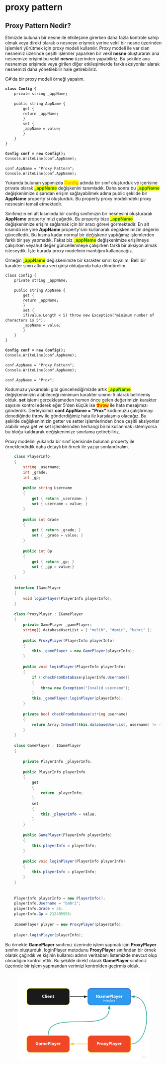 # proxy pattern

## Proxy Pattern Nedir?

Elimizde bulunan bir nesne ile etkileşime girerken daha fazla kontrole sahip olmak veya direkt olarak o nesneye erişmek yerine vekil bir nesne üzerinden işlemleri yürütmek için proxy modeli kullanılır. Proxy modeli ile var olan nesnemiz üzerinde çeşitli işlemler yaparken bir vekil **nesne** oluşturarak ana nesnemize erişimi bu vekil **nesne** üzerinden yapabiliriz. Bu şekilde ana nesnemize erişimde veya girilen diğer etkileşimlerde farklı aksiyonlar alarak nesnemizi daha yönetilebilir hale getirebiliriz.&#x20;

C#'da bir proxy modeli örneği yapalım.

<pre class="language-csharp"><code class="lang-csharp"><strong>class Config {
</strong>    private string _appName;
    
    public string AppName {
        get {
        return _appName;
        }
        set {
        _appName = value;
        }
    }
}

<strong>Config conf = new Config();
</strong>Console.WriteLine(conf.AppName);

conf.AppName = "Proxy Pattern";
Console.WriteLine(conf.AppName);</code></pre>

Yukarıda bulunan yapımızda <mark style="color:orange;">**Config**</mark> adında bir sınıf oluşturduk ve içerisine private olarak <mark style="color:green;">**\_appName**</mark> değişkenini tanımladık. Daha sonra bu <mark style="color:green;">**\_appName**</mark> değişkenimize dışarıdan erişim sağlayabilmek adına public şekilde bir **AppName** property'si oluşturduk. Bu property proxy modelindeki proxy nesnesini temsil etmektedir.&#x20;

Sınıfımızın en alt kısmında bir config sınıfımızın bir nesnesini oluşturarak **AppName** property'mizi çağırdık. Bu property bize <mark style="color:green;">**\_appName**</mark> değişkenimize erişim sağlamak için bir aracı görevi görmektedir. En alt kısımda ise yine **AppName** property'sini kullanarak değişkenimizin değerini güncelledik. Bu kısma kadar normal bir değişkene yaptığımız işlemlerden farklı bir şey yapmadık. Fakat biz <mark style="color:green;">**\_appName**</mark> değişkenimize erişilmeye çalışırken veyahut değer güncellenmeye çalışırken farklı bir aksiyon almak isteseydik. İşte burada proxy modelinin mantığını kullanacağız.

Örneğin <mark style="color:green;">**\_appName**</mark> değişkenimize bir karakter sınırı koyalım. Belli bir karakter sınırı altında veri girişi olduğunda hata döndürelim.&#x20;

<pre class="language-csharp"><code class="lang-csharp">class Config {
    private string _appName;
    
    public string AppName {
        get {
        return _appName;
        }
        set {
        if(value.Length &#x3C; 5) throw new Exception("minimum number of characters is 5");
        _appName = value;
        }
    }
}

<strong>Config conf = new Config();
</strong>Console.WriteLine(conf.AppName);

conf.AppName = "Proxy Pattern";
Console.WriteLine(conf.AppName);

conf.AppName = "Prox";</code></pre>

Kodumuzu yukarıdaki gibi güncellediğimizde artık <mark style="color:green;">**\_appName**</mark> değişkenimizin alabileceği minimum karakter sınırını 5 olarak belirlemiş olduk. **set** işlemi gerçekleşmeden hemen önce gelen değerimizin karakter sayısını kontrol ederek eğer 5'den küçük ise <mark style="color:red;">**throw**</mark> ile hata mesajımızı gönderdik. Derleyicimiz **conf.AppName = "Prox"** kodumuzu çalıştırmayı denediğinde throw ile gönderdiğimiz hata ile karşılaşmış olacağız. Bu şekilde değişkenimizin getter ve setter işlemlerinden önce çeşitli aksiyonlar alabilir veya get ve set işlemlerinden herhangi birini kullanmak istemiyorsa bu bloğu kaldırarak değişkenimize sınırlama getirebiliriz.

Proxy modelini yukarıda bir sınıf içerisinde bulunan property ile örneklendirdik daha detaylı bir örnek ile yazıyı sonlandıralım.&#x20;

```csharp
    class PlayerInfo
    {
        string _username;
        int _grade;
        int _gp;

        public string Username
        {
            get { return _username; }
            set { username = value; }
        }
        
        public int Grade
        {
            get { return _grade; }
            set { _grade = value; }
        }
        
        public int Gp
        {
            get { return _gp; }
            set { _gp = value;}
        }
    }
    
    interface IGamePlayer
    {
        void loginPlayer(PlayerInfo playerInfo);
    }
    
    class ProxyPlayer : IGamePlayer
    {
        private GamePlayer _gamePlayer;
        string[] databaseUserList = { "melih", "demir", "bahri" };
       
        public ProxyPlayer(PlayerInfo playerInfo)
        {
            this._gamePlayer = new GamePlayer(playerInfo);
        }

        public void loginPlayer(PlayerInfo playerInfo)
        {
            if (!checkFromDatabase(playerInfo.Username))
            {
                throw new Exception("Invalid username");
            }
            this._gamePlayer.loginPlayer(playerInfo);
        }

        private bool checkFromDatabase(string username)
        {
            return Array.IndexOf(this.databaseUserList, username) != -1;
        }
    }

    class GamePlayer : IGamePlayer
    {

        private PlayerInfo _playerInfo;
        
        public PlayerInfo playerInfo
        {
            get
            {
                return _playerInfo;
            }
            set
            {
                this._playerInfo = value;
            }
        }

        public GamePlayer(PlayerInfo playerInfo)
        {
            this.playerInfo = playerInfo;
        }

        public void loginPlayer(PlayerInfo playerInfo)
        {
            this.playerInfo = playerInfo;
        }
    }


    PlayerInfo playerInfo = new PlayerInfo();
    playerInfo.Username = "bahri";
    playerInfo.Grade = 55;
    playerInfo.Gp = 212495955;

    IGamePlayer player = new ProxyPlayer(playerInfo);

    player.loginPlayer(playerInfo);
```

Bu örnekte **GamePlayer** sınıfımız üzerinde işlem yapmak için **ProxyPlayer** sınıfını oluşturduk. loginPlayer metodunu **ProxyPlayer** sınıfından bir örnek olarak çağırdık ve kişinin kullanıcı adının veritabanı listemizde mevcut olup olmadığını kontrol ettik. Bu şekilde direkt olarak **GamePlayer** sınıfımız üzerinde bir işlem yapmandan verimizi kontrolden geçirmiş olduk.

<figure><img src="../.gitbook/assets/proxy-board.jpg" alt=""><figcaption></figcaption></figure>



